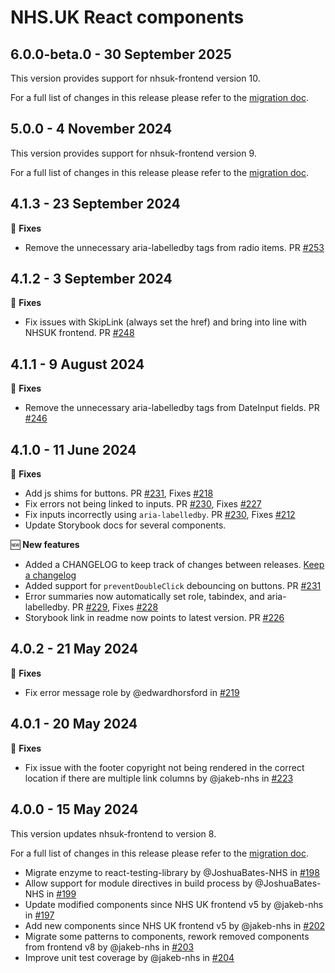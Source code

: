 # NHS.UK React components

## 6.0.0-beta.0 - 30 September 2025

This version provides support for nhsuk-frontend version 10.

For a full list of changes in this release please refer to the [migration doc](https://github.com/NHSDigital/nhsuk-react-components/blob/main/docs/upgrade-to-6.0.md).

## 5.0.0 - 4 November 2024

This version provides support for nhsuk-frontend version 9.

For a full list of changes in this release please refer to the [migration doc](https://github.com/NHSDigital/nhsuk-react-components/blob/main/docs/upgrade-to-5.0.md).

## 4.1.3 - 23 September 2024

:wrench: **Fixes**

- Remove the unnecessary aria-labelledby tags from radio items. PR [#253](https://github.com/NHSDigital/nhsuk-react-components/pull/253)

## 4.1.2 - 3 September 2024

:wrench: **Fixes**

- Fix issues with SkipLink (always set the href) and bring into line with NHSUK frontend. PR [#248](https://github.com/NHSDigital/nhsuk-react-components/pull/248)

## 4.1.1 - 9 August 2024

:wrench: **Fixes**

- Remove the unnecessary aria-labelledby tags from DateInput fields. PR [#246](https://github.com/NHSDigital/nhsuk-react-components/pull/246)

## 4.1.0 - 11 June 2024

:wrench: **Fixes**

- Add js shims for buttons. PR [#231](https://github.com/NHSDigital/nhsuk-react-components/pull/231), Fixes [#218](https://github.com/NHSDigital/nhsuk-react-components/issues/218)
- Fix errors not being linked to inputs. PR [#230](https://github.com/NHSDigital/nhsuk-react-components/pull/230), Fixes [#227](https://github.com/NHSDigital/nhsuk-react-components/issues/227)
- Fix inputs incorrectly using `aria-labelledby`. PR [#230](https://github.com/NHSDigital/nhsuk-react-components/pull/230), Fixes [#212](https://github.com/NHSDigital/nhsuk-react-components/issues/212)
- Update Storybook docs for several components.

:new: **New features**

- Added a CHANGELOG to keep track of changes between releases. [Keep a changelog](https://keepachangelog.com)
- Added support for `preventDoubleClick` debouncing on buttons. PR [#231](https://github.com/NHSDigital/nhsuk-react-components/pull/231)
- Error summaries now automatically set role, tabindex, and aria-labelledby. PR [#229](https://github.com/NHSDigital/nhsuk-react-components/pull/237), Fixes [#228](https://github.com/NHSDigital/nhsuk-react-components/issues/229)
- Storybook link in readme now points to latest version. PR [#226](https://github.com/NHSDigital/nhsuk-react-components/pull/226)

## 4.0.2 - 21 May 2024

:wrench: **Fixes**

- Fix error message role by @edwardhorsford in [#219](https://github.com/NHSDigital/nhsuk-react-components/pull/219)

## 4.0.1 - 20 May 2024

:wrench: **Fixes**

- Fix issue with the footer copyright not being rendered in the correct location if there are multiple link columns by @jakeb-nhs in [#223](https://github.com/NHSDigital/nhsuk-react-components/pull/223)

## 4.0.0 - 15 May 2024

This version updates nhsuk-frontend to version 8.

For a full list of changes in this release please refer to the [migration doc](https://github.com/NHSDigital/nhsuk-react-components/blob/main/docs/upgrade-to-4.0.md).

- Migrate enzyme to react-testing-library by @JoshuaBates-NHS in [#198](https://github.com/NHSDigital/nhsuk-react-components/pull/198)
- Allow support for module directives in build process by @JoshuaBates-NHS in [#199](https://github.com/NHSDigital/nhsuk-react-components/pull/199)
- Update modified components since NHS UK frontend v5 by @jakeb-nhs in [#197](https://github.com/NHSDigital/nhsuk-react-components/pull/197)
- Add new components since NHS UK frontend v5 by @jakeb-nhs in [#202](https://github.com/NHSDigital/nhsuk-react-components/pull/202)
- Migrate some patterns to components, rework removed components from frontend v8 by @jakeb-nhs in [#203](https://github.com/NHSDigital/nhsuk-react-components/pull/203)
- Improve unit test coverage by @jakeb-nhs in [#204](https://github.com/NHSDigital/nhsuk-react-components/pull/204)
